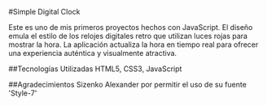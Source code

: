 #Simple Digital Clock

Este es uno de mis primeros proyectos hechos con JavaScript. El diseño emula el estilo de los relojes digitales retro que utilizan luces rojas para mostrar la hora. La aplicación actualiza la hora en tiempo real para ofrecer una experiencia auténtica y visualmente atractiva.

##Tecnologías Utilizadas
HTML5, CSS3, JavaScript

##Agradecimientos
Sizenko Alexander por permitir el uso de su fuente 'Style-7'




